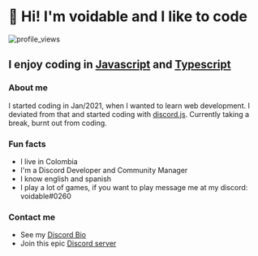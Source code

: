 # 👋 Hi! I'm voidable and I like to code

![profile_views](https://komarev.com/ghpvc/?username=voidabledev)

## I enjoy coding in [Javascript](https://javascript.com) and [Typescript](https://typescriptlang.org)

### About me
I started coding in Jan/2021, when I wanted to learn web development. I deviated from that and started coding with [discord.js](https://discord.js.org). Currently taking a break, burnt out from coding.

### Fun facts
- I live in Colombia
- I'm a Discord Developer and Community Manager
- I know english and spanish
- I play a lot of games, if you want to play message me at my discord: voidable#0260

### Contact me
- See my [Discord Bio](https://dsc.bio/voidabledev)
- Join this epic [Discord server](https://discord.gg/sup)
